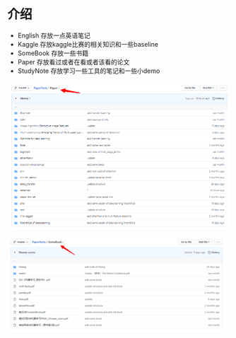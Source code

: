 # 介绍

- English  存放一点英语笔记
- Kaggle    存放kaggle比赛的相关知识和一些baseline
- SomeBook  存放一些书籍
- Paper  存放看过或者在看或者该看的论文
- StudyNote  存放学习一些工具的笔记和一些小demo

![](./img/folder_paper.png)

![](./img/folder_Somebook.png)